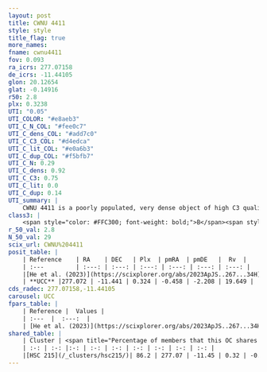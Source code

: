 ```yaml
---
layout: post
title: CWNU 4411
style: style
title_flag: true
more_names: 
fname: cwnu4411
fov: 0.093
ra_icrs: 277.07158
de_icrs: -11.44105
glon: 20.12654
glat: -0.14916
r50: 2.8
plx: 0.3238
UTI: "0.05"
UTI_COLOR: "#e8aeb3"
UTI_C_N_COL: "#fee0c7"
UTI_C_dens_COL: "#add7c0"
UTI_C_C3_COL: "#d4edca"
UTI_C_lit_COL: "#e0a6b3"
UTI_C_dup_COL: "#f5bfb7"
UTI_C_N: 0.29
UTI_C_dens: 0.92
UTI_C_C3: 0.75
UTI_C_lit: 0.0
UTI_C_dup: 0.14
UTI_summary: |
    CWNU 4411 is a poorly populated, very dense object of high C3 quality. It was recently reported in the literature.<br><br><span style="color: #99180f; font-weight: bold;">Warning: </span>This is likely a duplicate object, which shares a large percentage of members with at least one previously reported entry.
class3: |
    <span style="color: #FFC300; font-weight: bold;">B</span><span style="color: green; font-weight: bold;">A</span>
r_50_val: 2.8
N_50_val: 29
scix_url: CWNU%204411
posit_table: |
    | Reference    | RA    | DEC   | Plx  | pmRA  | pmDE   |  Rv  |
    | :---         | :---: | :---: | :---: | :---: | :---: | :---: |
    |[He et al. (2023)](https://scixplorer.org/abs/2023ApJS..267...34H) | 277.065 | -11.464 | 0.318 | -0.458 | -2.21 | 29.54 |
    | **UCC** |277.072 | -11.441 | 0.324 | -0.458 | -2.208 | 19.649 | 
cds_radec: 277.07158,-11.44105
carousel: UCC
fpars_table: |
    | Reference |  Values |
    | :---  |  :---:  |
    | [He et al. (2023)](https://scixplorer.org/abs/2023ApJS..267...34H) | `A0=5.65, m-M=13.0, logA=8.2` |
shared_table: |
    | Cluster | <span title="Percentage of members that this OC shares with the ones listed">%</span>   | RA   | DEC   | Plx   | pmRA  | pmDE  | Rv | UTI |
    | :-: | :-: |:-: | :-: | :-: | :-: | :-: | :-: | :-: |
    |[HSC 215](/_clusters/hsc215/)| 86.2 | 277.07 | -11.45 | 0.32 | -0.46 | -2.21 | 29.54 |0.51 |
---
```

